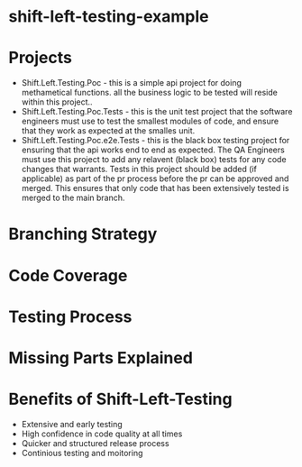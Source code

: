 # shift-left-testing-example

# Projects
* Shift.Left.Testing.Poc - this is a simple api project for doing methametical functions. all the business logic to be tested will reside within this project..
* Shift.Left.Testing.Poc.Tests - this is the unit test project that the software engineers must use to test the smallest modules of code, and ensure that they work as expected at the smalles unit.
* Shift.Left.Testing.Poc.e2e.Tests - this is the black box testing project for ensuring that the api works end to end as expected. The QA Engineers must use this project to add any relavent (black box) tests for any code changes that warrants. Tests in this project should be added (if applicable) as part of the pr process before the pr can be approved and merged. This ensures that only code that has been extensively tested is merged to the main branch.

# Branching Strategy

# Code Coverage

# Testing Process

# Missing Parts Explained

# Benefits of Shift-Left-Testing
* Extensive and early testing
* High confidence in code quality at all times
* Quicker and structured release process
* Continious testing and moitoring

